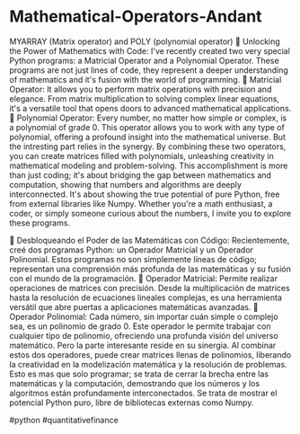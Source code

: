 # Mathematical-Operators-Andant
MYARRAY (Matrix operator) and POLY (polynomial operator)
🚀 Unlocking the Power of Mathematics with Code:
I've recently created two very special Python programs: a Matricial Operator and a Polynomial Operator. These programs are not just lines of code, they represent a deeper understanding of mathematics and it's fusion with the world of programming.
🔹 Matricial Operator: It allows you to perform matrix operations with precision and elegance. From matrix multiplication to solving complex linear equations, it's a versatile tool that opens doors to advanced mathematical applications.
🔹 Polynomial Operator:  Every number, no matter how simple or complex, is a polynomial of grade 0. This operator allows you to work with any type of polynomial, offering a profound insight into the mathematical universe.
But the intresting part relies in the synergy. By combining these two operators, you can create matrices filled with polynomials, unleashing creativity in mathematical modeling and problem-solving.
This accomplishment is more than just coding; it's about bridging the gap between mathematics and computation, showing that numbers and algorithms are deeply interconnected. It's about showing the true potential of pure Python, free from external libraries like Numpy.
Whether you're a math enthusiast, a coder, or simply someone curious about the numbers, I invite you to explore these programs. 

🚀 Desbloqueando el Poder de las Matemáticas con Código:
Recientemente, creé dos programas Python: un Operador Matricial y un Operador Polinomial. Estos programas no son simplemente líneas de código; representan una comprensión más profunda de las matemáticas y su fusión con el mundo de la programación.
🔹 Operador Matricial: Permite realizar operaciones de matrices con precisión. Desde la multiplicación de matrices hasta la resolución de ecuaciones lineales complejas, es una herramienta versátil que abre puertas a aplicaciones matemáticas avanzadas.
🔹 Operador Polinomial: Cada número, sin importar cuán simple o complejo sea, es un polinomio de grado 0. Este operador le permite trabajar con cualquier tipo de polinomio, ofreciendo una profunda visión del universo matemático.
Pero la parte interesante reside en su sinergia. Al combinar estos dos operadores, puede crear matrices llenas de polinomios, liberando la creatividad en la modelización matemática y la resolución de problemas.
Esto es mas que solo programar; se trata de cerrar la brecha entre las matemáticas y la computación, demostrando que los números y los algoritmos están profundamente interconectados. Se trata de mostrar el potencial Python puro, libre de bibliotecas externas como Numpy.

#python #quantitativefinance 
